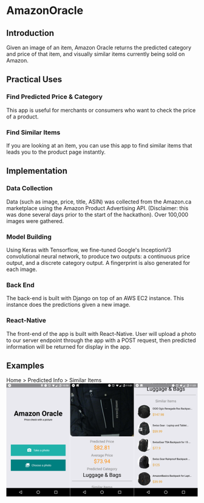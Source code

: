 # AmazonOracle

## Introduction
Given an image of an item, Amazon Oracle returns the predicted category and price of that item, and visually similar items currently being sold on Amazon.

## Practical Uses
### Find Predicted Price & Category
This app is useful for merchants or consumers who want to check the price of a product. 

### Find Similar Items
If you are looking at an item, you can use this app to find similar items that leads you to the product page instantly.

## Implementation
### Data Collection
Data (such as image, price, title, ASIN) was collected from the Amazon.ca marketplace using the Amazon Product Advertising API. (Disclaimer: this was done several days prior to the start of the hackathon). Over 100,000 images were gathered.

### Model Building
Using Keras with Tensorflow, we fine-tuned Google's InceptionV3 convolutional neural network, to produce two outputs: a continuous price output, and a discrete category output. A fingerprint is also generated for each image.

### Back End
The back-end is built with Django on top of an AWS EC2 instance. This instance does the predictions given a new image.

### React-Native
The front-end of the app is built with React-Native. User will upload a photo to our server endpoint through the app with a POST request, then predicted information will be returned for display in the app.


## Examples
Home > Predicted Info > Similar Items
![](/react-native/AmazonOracle/img/Screenshots/example.png)
